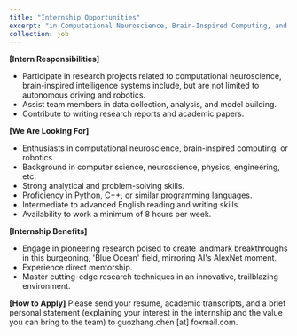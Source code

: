 ```yaml
---
title: "Internship Opportunities"
excerpt: "in Computational Neuroscience, Brain-Inspired Computing, and Robotics"
collection: job
---
```


**[Intern Responsibilities]**
- Participate in research projects related to computational neuroscience, brain-inspired intelligence systems  include, but are not limited to autonomous driving and robotics.
- Assist team members in data collection, analysis, and model building.
- Contribute to writing research reports and academic papers.

**[We Are Looking For]**
- Enthusiasts in computational neuroscience, brain-inspired computing, or robotics.
- Background in computer science, neuroscience, physics, engineering, etc.
- Strong analytical and problem-solving skills.
- Proficiency in Python, C++, or similar programming languages.
- Intermediate to advanced English reading and writing skills.
- Availability to work a minimum of 8 hours per week.

**[Internship Benefits]**
- Engage in pioneering research poised to create landmark breakthroughs in this burgeoning, 'Blue Ocean' field, mirroring AI's AlexNet moment.
- Experience direct mentorship.
- Master cutting-edge research techniques in an innovative, trailblazing environment.

**[How to Apply]**
Please send your resume, academic transcripts, and a brief personal statement (explaining your interest in the internship and the value you can bring to the team) to guozhang.chen [at] foxmail.com.